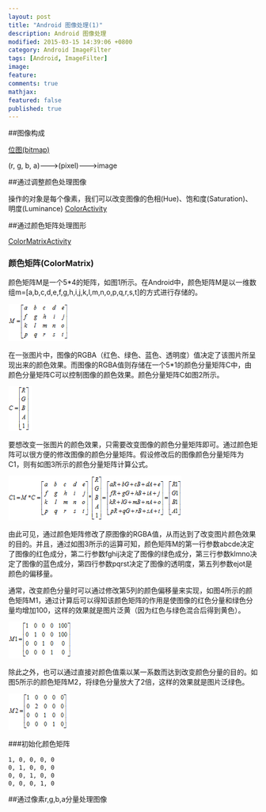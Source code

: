 ```yaml
---
layout: post
title: "Android 图像处理(1)"
description: Android 图像处理
modified: 2015-03-15 14:39:06 +0800
category: Android ImageFilter
tags: [Android, ImageFilter]
image:
feature:
comments: true
mathjax:
featured: false
published: true
---
```


##图像构成

[位图(bitmap)](http://baike.baidu.com/view/56073.htm)

(r, g, b, a)--->(pixel)--->image

##通过调整颜色处理图像

操作的对象是每个像素，我们可以改变图像的色相(Hue)、饱和度(Saturation)、明度(Luminance)
[ColorActivity](https://coding.net/u/changjiashuai/p/BitmapFilter/git/blob/master/app/src/main/java/com/cjs/bitmapfilter/ColorActivity.java)

##通过颜色矩阵处理图形

[ColorMatrixActivity](https://coding.net/u/changjiashuai/p/BitmapFilter/git/blob/master/app/src/main/java/com/cjs/bitmapfilter/ColorMatrixActivity.java)

### 颜色矩阵(ColorMatrix)

颜色矩阵M是一个5*4的矩阵，如图1所示。在Android中，颜色矩阵M是以一维数组m=[a,b,c,d,e,f,g,h,i,j,k,l,m,n,o,p,q,r,s,t]的方式进行存储的。

![](/images/ColorMatrix/ColorMatrix1.png)

在一张图片中，图像的RGBA（红色、绿色、蓝色、透明度）值决定了该图片所呈现出来的颜色效果。而图像的RGBA值则存储在一个5*1的颜色分量矩阵C中，由颜色分量矩阵C可以控制图像的颜色效果。颜色分量矩阵C如图2所示。

![](/images/ColorMatrix/ColorMatrix2.png)

要想改变一张图片的颜色效果，只需要改变图像的颜色分量矩阵即可。通过颜色矩阵可以很方便的修改图像的颜色分量矩阵。假设修改后的图像颜色分量矩阵为C1，则有如图3所示的颜色分量矩阵计算公式。

![](/images/ColorMatrix/ColorMatrix3.png)

由此可见，通过颜色矩阵修改了原图像的RGBA值，从而达到了改变图片颜色效果的目的。并且，通过如图3所示的运算可知，颜色矩阵M的第一行参数abcde决定了图像的红色成分，第二行参数fghij决定了图像的绿色成分，第三行参数klmno决定了图像的蓝色成分，第四行参数pqrst决定了图像的透明度，第五列参数ejot是颜色的偏移量。

通常，改变颜色分量时可以通过修改第5列的颜色偏移量来实现，如图4所示的颜色矩阵M1，通过计算后可以得知该颜色矩阵的作用是使图像的红色分量和绿色分量均增加100，这样的效果就是图片泛黄（因为红色与绿色混合后得到黄色）。

![](/images/ColorMatrix/ColorMatrix4.png)

除此之外，也可以通过直接对颜色值乘以某一系数而达到改变颜色分量的目的。如图5所示的颜色矩阵M2，将绿色分量放大了2倍，这样的效果就是图片泛绿色。

![](/images/ColorMatrix/ColorMatrix5.png)

###初始化颜色矩阵

    1, 0, 0, 0, 0
    0, 1, 0, 0, 0
    0, 0, 1, 0, 0
    0, 0, 0, 1, 0



##通过像素r,g,b,a分量处理图像
